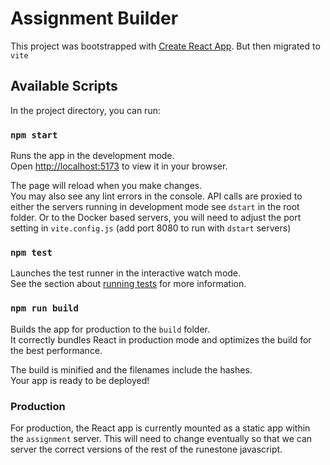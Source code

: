 # Assignment Builder

This project was bootstrapped with [Create React App](https://github.com/facebook/create-react-app). But then migrated to `vite`

## Available Scripts

In the project directory, you can run:

### `npm start`

Runs the app in the development mode.\
Open [http://localhost:5173](http://localhost:5173) to view it in your browser.

The page will reload when you make changes.\
You may also see any lint errors in the console.
API calls are proxied to either the servers running in development mode see `dstart` in the root folder.  Or to the Docker based servers, you will need to adjust the port setting in `vite.config.js`  (add port 8080 to run with `dstart` servers)


### `npm test`

Launches the test runner in the interactive watch mode.\
See the section about [running tests](https://facebook.github.io/create-react-app/docs/running-tests) for more information.

### `npm run build`

Builds the app for production to the `build` folder.\
It correctly bundles React in production mode and optimizes the build for the best performance.

The build is minified and the filenames include the hashes.\
Your app is ready to be deployed!

### Production

For production, the React app is currently mounted as a static app within the `assignment` server.  This will need to change eventually so that we can server the correct versions of the rest of the runestone javascript.
